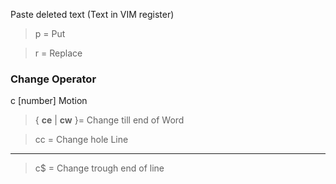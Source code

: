 Paste deleted text (Text in VIM register)
>p = Put

>r = Replace

### Change Operator

c [number] Motion

>{ **ce** | **cw** }= Change till end of Word

>cc  = Change hole Line

---

>c$ = Change trough end of line
